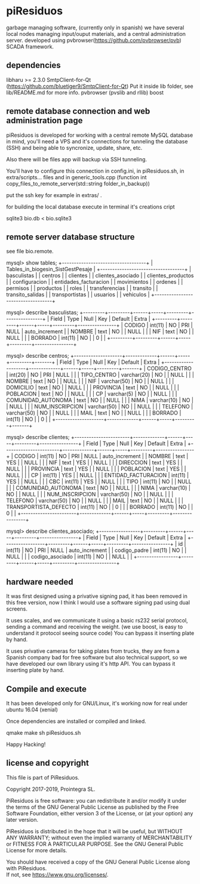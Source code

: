 # piResiduos
garbage managing software, (currently only in spanish) we have several local nodes managing input/ouput materials, and a central administration server.
developed using pvbrowser(https://github.com/pvbrowser/pvb) SCADA framework.

## dependencies
libharu >= 2.3.0
SmtpClient-for-Qt (https://github.com/bluetiger9/SmtpClient-for-Qt) Put it inside lib folder, see lib/README.md for more info.
pvbrowser (pvslib and rllib)
boost

## remote database connection and web administration page
piResiduos is developed for working with a central remote MySQL database in mind, you'll need a VPS and it's connections for tunneling the database (SSH) and being able to syncronize, update, share, etc.

Also there will be files app will backup via SSH tunneling.

You'll have to configure this connection in config.ini, in piResiduos.sh, in extra/scripts... files and in generic_tools.cpp (function int copy_files_to_remote_server(std::string folder_in_backup))

put the ssh key for example in extras/ .

for building the local database execute in terminal it's creations cript

 sqlite3 bio.db < bio.sqlite3
 
## remote server database structure

 see file bio.remote.

 mysql> show tables;
 +-----------------------------------+
 | Tables_in_biogesin_SistGestPesaje |
 +-----------------------------------+
 | basculistas                       |
 | centros                           |
 | clientes                          |
 | clientes_asociado                 |
 | clientes_productos                |
 | configuracion                     |
 | entidades_facturacion             |
 | movimientos                       |
 | ordenes                           |
 | permisos                          |
 | productos                         |
 | roles                             |
 | transferencias                    |
 | transito                          |
 | transito_salidas                  |
 | transportistas                    |
 | usuarios                          |
 | vehiculos                         |
 +-----------------------------------+
 
 mysql> describe basculistas;
 +---------+---------+------+-----+---------+----------------+
 | Field   | Type    | Null | Key | Default | Extra          |
 +---------+---------+------+-----+---------+----------------+
 | CODIGO  | int(11) | NO   | PRI | NULL    | auto_increment |
 | NOMBRE  | text    | NO   |     | NULL    |                |
 | NIF     | text    | NO   |     | NULL    |                |
 | BORRADO | int(11) | NO   |     | 0       |                |
 +---------+---------+------+-----+---------+----------------+
 
 mysql> describe centros;
 +--------------------+-------------+------+-----+---------+-------+
 | Field              | Type        | Null | Key | Default | Extra |
 +--------------------+-------------+------+-----+---------+-------+
 | CODIGO_CENTRO      | int(20)     | NO   | PRI | NULL    |       |
 | TIPO_CENTRO        | varchar(20) | NO   |     | NULL    |       |
 | NOMBRE             | text        | NO   |     | NULL    |       |
 | NIF                | varchar(50) | NO   |     | NULL    |       |
 | DOMICILIO          | text        | NO   |     | NULL    |       |
 | PROVINCIA          | text        | NO   |     | NULL    |       |
 | POBLACION          | text        | NO   |     | NULL    |       |
 | CP                 | varchar(5)  | NO   |     | NULL    |       |
 | COMUNIDAD_AUTONOMA | text        | NO   |     | NULL    |       |
 | NIMA               | varchar(10) | NO   |     | NULL    |       |
 | NUM_INSCRIPCION    | varchar(50) | NO   |     | NULL    |       |
 | TELEFONO           | varchar(50) | NO   |     | NULL    |       |
 | MAIL               | text        | NO   |     | NULL    |       |
 | BORRADO            | int(11)     | NO   |     | 0       |       |
 +--------------------+-------------+------+-----+---------+-------+

 mysql> describe clientes;
 +-----------------------+-------------+------+-----+---------+----------------+
 | Field                 | Type        | Null | Key | Default | Extra          |
 +-----------------------+-------------+------+-----+---------+----------------+
 | CODIGO                | int(11)     | NO   | PRI | NULL    | auto_increment |
 | NOMBRE                | text        | YES  |     | NULL    |                |
 | NIF                   | text        | YES  |     | NULL    |                |
 | DIRECCION             | text        | YES  |     | NULL    |                |
 | PROVINCIA             | text        | YES  |     | NULL    |                |
 | POBLACION             | text        | YES  |     | NULL    |                |
 | CP                    | int(11)     | YES  |     | NULL    |                |
 | ENTIDAD_FACTURACION   | int(11)     | YES  |     | NULL    |                |
 | CBC                   | int(11)     | YES  |     | NULL    |                |
 | TIPO                  | int(11)     | NO   |     | NULL    |                |
 | COMUNIDAD_AUTONOMA    | text        | NO   |     | NULL    |                |
 | NIMA                  | varchar(10) | NO   |     | NULL    |                |
 | NUM_INSCRIPCION       | varchar(50) | NO   |     | NULL    |                |
 | TELEFONO              | varchar(50) | NO   |     | NULL    |                |
 | MAIL                  | text        | NO   |     | NULL    |                |
 | TRANSPORTISTA_DEFECTO | int(11)     | NO   |     | 0       |                |
 | BORRADO               | int(11)     | NO   |     | 0       |                |
 +-----------------------+-------------+------+-----+---------+----------------+

 mysql> describe clientes_asociado;
 +-----------------+---------+------+-----+---------+----------------+
 | Field           | Type    | Null | Key | Default | Extra          |
 +-----------------+---------+------+-----+---------+----------------+
 | id              | int(11) | NO   | PRI | NULL    | auto_increment |
 | codigo_padre    | int(11) | NO   |     | NULL    |                |
 | codigo_asociado | int(11) | NO   |     | NULL    |                |
 +-----------------+---------+------+-----+---------+----------------+

 


## hardware needed
It was first designed using a privative signing pad, it has been removed in this free version, now I think I would use a software signing pad using dual screens.

It uses scales, and we communicate it using a basic rs232 serial protocol, sending a command and receiving the weight. (we use boost, is easy to understand it protocol seeing source code) You can bypass it inserting plate by hand.

It uses privative cameras for taking plates from trucks, they are from a Spanish company bad for free software but also technical support, so we have developed our own library using it's http API. You can bypass it inserting plate by hand.

## Compile and execute
It has been developed only for GNU/Linux, it's working now for real under ubuntu 16.04 (xenial)

Once dependencies are installed or compiled and linked.

 qmake
 make
 sh piResiduos.sh

Happy Hacking!

## license and copyright
 This file is part of PiResiduos.

 Copyright 2017-2019, Prointegra SL.

 PiResiduos is free software: you can redistribute it and/or modify it under the terms of the GNU General Public License as published by
 the Free Software Foundation, either version 3 of the License, or
 (at your option) any later version.

 PiResiduos is distributed in the hope that it will 
 be useful, but WITHOUT ANY WARRANTY; without even the implied warranty of
 MERCHANTABILITY or FITNESS FOR A PARTICULAR PURPOSE.  See the
 GNU General Public License for more details.

 You should have received a copy of the GNU General Public License
 along with PiResiduos.  
 If not, see <https://www.gnu.org/licenses/>.






